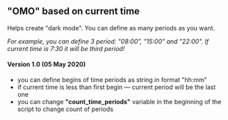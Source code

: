 ## "OMO" based on current time

Helps create "dark mode". You can define as many periods as you want.

_For example, you can define 3 period: "08:00", "15:00" and "22:00".
If current time is 7:30 it will be third period!_

#### Version 1.0 (05 May 2020)
* you can define begins of time periods as string in format "hh:mm"
* if current time is less than first begin — current period will be the last one
* you can change __"count_time_periods"__ variable in the beginning of the script to change count of periods